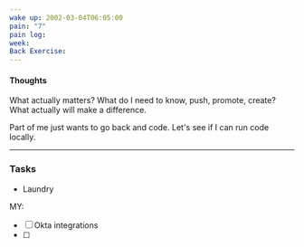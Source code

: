 ```yaml
---
wake up: 2002-03-04T06:05:00
pain: "7"
pain log: 
week: 
Back Exercise:
---
```

#### Thoughts

What actually matters? 
What do I need to know, push, promote, create? 
What actually will make a difference. 

Part of me just wants to go back and code. 
Let's see if I can run code locally.


-----
### Tasks 

- Laundry


MY:
- [ ] Okta integrations
- [ ] 